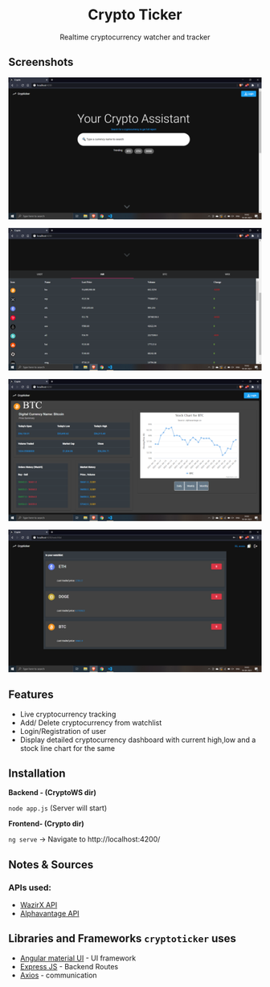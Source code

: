 <h1 align="center"> Crypto Ticker</h2>
<p align="center">
Realtime cryptocurrency watcher and tracker
</p>

## Screenshots

![Home page / search bar](assets/search.png)

![currencies with live reloading](assets/currencies.png)

![Currency details with chart](assets/details.png)

![Watchlist](assets/watchlist.png)


## Features
 
* Live cryptocurrency tracking
* Add/ Delete cryptocurrency from watchlist
* Login/Registration of user
* Display detailed cryptocurrency dashboard with current high,low and a stock line chart for the same

## Installation

**Backend - (CryptoWS dir)**

```node app.js``` (Server will start)

**Frontend- (Crypto dir)**

```ng serve```
-> Navigate to http://localhost:4200/

## Notes & Sources

### APIs used:

* [WazirX API](https://github.com/WazirX/wazirx-api)
* [Alphavantage API](https://www.alphavantage.co)
 

## Libraries and Frameworks `cryptoticker` uses

* [Angular material UI](https://material.angular.io/) - UI framework
* [Express JS](https://www.npmjs.com/package/express) - Backend Routes
* [Axios](https://www.npmjs.com/package/axios) - communication
